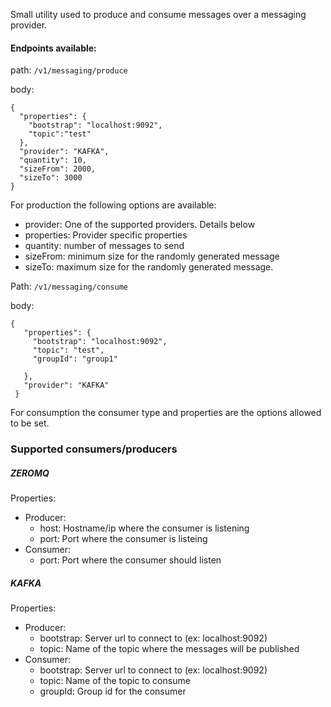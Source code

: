 Small utility used to produce and consume messages over a messaging provider.

#### Endpoints available:
path: `/v1/messaging/produce`

body: 
```
{
  "properties": {
    "bootstrap": "localhost:9092",
    "topic":"test"
  },
  "provider": "KAFKA",
  "quantity": 10,
  "sizeFrom": 2000,
  "sizeTo": 3000
}
```

For production the following options are available: 
- provider: One of the supported providers. Details below
- properties: Provider specific properties
- quantity: number of messages to send
- sizeFrom: minimum size for the randomly generated message
- sizeTo: maximum size for the randomly generated message.

Path: `/v1/messaging/consume`

body: 
```
{
   "properties": {
     "bootstrap": "localhost:9092",
     "topic": "test",
     "groupId": "group1"
 
   },
   "provider": "KAFKA"
 }
 ```

For consumption the consumer type and properties are the options allowed to be set.

### Supported consumers/producers

##### ZEROMQ
Properties:
- Producer:
    - host: Hostname/ip where the consumer is listening
    - port: Port where the consumer is listeing
- Consumer:
    - port: Port where the consumer should listen

##### KAFKA
Properties:
- Producer:
    - bootstrap: Server url to connect to (ex: localhost:9092)
    - topic: Name of the topic where the messages will be published
- Consumer:
    - bootstrap: Server url to connect to (ex: localhost:9092)
    - topic: Name of the topic to consume
    - groupId: Group id for the consumer